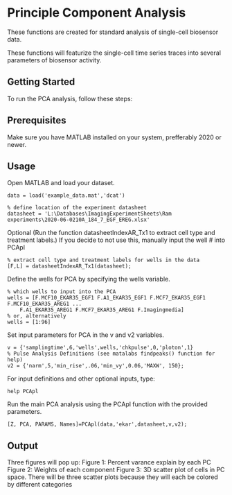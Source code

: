 # Principle Component Analysis
 These functions are created for standard analysis of single-cell biosensor data.

These functions will featurize the single-cell time series traces into several parameters of biosensor activity.

## Getting Started
To run the PCA analysis, follow these steps:

##  Prerequisites
Make sure you have MATLAB installed on your system, prefferably 2020 or newer. 

## Usage
Open MATLAB and load your dataset.
``` 
data = load('example_data.mat','dcat')
```

```
% define location of the experiment datasheet 
datasheet = 'L:\Databases\ImagingExperimentSheets\Ram experiments\2020-06-0210A_184_7_EGF_EREG.xlsx'
```
Optional (Run the function datasheetIndexAR_Tx1 to extract cell type and treatment labels.) If you decide to not use this, manually input the well # into PCApl

```
% extract cell type and treatment labels for wells in the data
[F,L] = datasheetIndexAR_Tx1(datasheet);
```
Define the wells for PCA by specifying the wells variable.
```
% which wells to input into the PCA
wells = [F.MCF10_EKAR35_EGF1 F.A1_EKAR35_EGF1 F.MCF7_EKAR35_EGF1 F.MCF10_EKAR35_AREG1 ...
    F.A1_EKAR35_AREG1 F.MCF7_EKAR35_AREG1 F.Imagingmedia]
% or, alternatively 
wells = [1:96]
```

Set input parameters for PCA in the v and v2 variables. 
```
v = {'samplingtime',6,'wells',wells,'chkpulse',0,'ploton',1}
% Pulse Analysis Definitions (see matalabs findpeaks() function for help)
v2 = {'narm',5,'min_rise',.06,'min_vy',0.06,'MAXW', 150}; 
```

For input definitions and other optional inputs, type:
```
help PCApl
```

Run the main PCA analysis using the PCApl function with the provided parameters.
```
[Z, PCA, PARAMS, Names]=PCApl(data,'ekar',datasheet,v,v2);
```

## Output
Three figures will pop up:
Figure 1: Percent varance explain by each PC
Figure 2: Weights of each component
Figure 3: 3D scatter plot of cells in PC space. There will be three scatter plots because they will each be colored by different categories